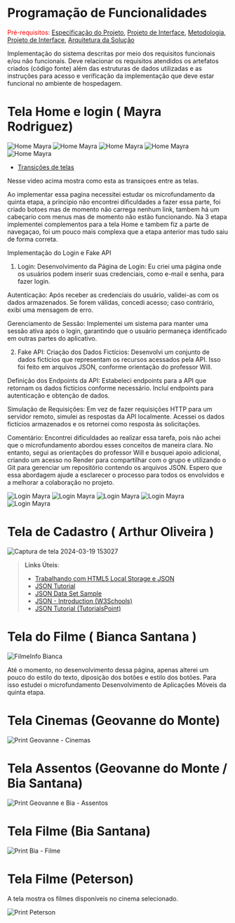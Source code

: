 # Programação de Funcionalidades

<span style="color:red">Pré-requisitos: <a href="2-Especificação do Projeto.md"> Especificação do Projeto</a></span>, <a href="3-Projeto de Interface.md"> Projeto de Interface</a>, <a href="4-Metodologia.md"> Metodologia</a>, <a href="3-Projeto de Interface.md"> Projeto de Interface</a>, <a href="5-Arquitetura da Solução.md"> Arquitetura da Solução</a>

Implementação do sistema descritas por meio dos requisitos funcionais e/ou não funcionais. Deve relacionar os requisitos atendidos os artefatos criados (código fonte) além das estruturas de dados utilizadas e as instruções para acesso e verificação da implementação que deve estar funcional no ambiente de hospedagem.

# Tela Home e login ( Mayra Rodriguez)


![Home Mayra](img/may1.png)
![Home Mayra](img/may5.png)
![Home Mayra](img/may4.png)
![Home Mayra](img/may3.png)
![Home Mayra](img/May2.png)


* [Transições de telas ](https://www.youtube.com/watch?v=s1EU2fECQ1Y)


Nesse video acima mostra como esta as transiçoes entre as telas.



Ao implementar essa pagina necessitei estudar os microfundamento da quinta etapa, a principio não encontrei dificuldades a fazer essa parte, foi criado botoes mas de momento não carrega nenhum link, tambem há um cabeçario com menus mas de momento não estão funcionando.
Na 3 etapa implementei complementos para a tela Home e tambem fiz a parte de navegaçao, foi um pouco mais complexa que a etapa anterior mas tudo saiu de forma correta. 



Implementação do Login e Fake API
1. Login:
Desenvolvimento da Página de Login: Eu criei uma página onde os usuários podem inserir suas credenciais, como e-mail e senha, para fazer login.

Autenticação: Após receber as credenciais do usuário, validei-as com os dados armazenados. Se forem válidas, concedi acesso; caso contrário, exibi uma mensagem de erro.

Gerenciamento de Sessão: Implementei um sistema para manter uma sessão ativa após o login, garantindo que o usuário permaneça identificado em outras partes do aplicativo.

2. Fake API:
Criação dos Dados Fictícios: Desenvolvi um conjunto de dados fictícios que representam os recursos acessados pela API. Isso foi feito em arquivos JSON, conforme orientação do professor Will.

Definição dos Endpoints da API: Estabeleci endpoints para a API que retornam os dados fictícios conforme necessário. Incluí endpoints para autenticação e obtenção de dados.

Simulação de Requisições: Em vez de fazer requisições HTTP para um servidor remoto, simulei as respostas da API localmente. Acessei os dados fictícios armazenados e os retornei como resposta às solicitações.

Comentário:
Encontrei dificuldades ao realizar essa tarefa, pois não achei que o microfundamento abordou esses conceitos de maneira clara. No entanto, segui as orientações do professor Will e busquei apoio adicional, criando um acesso no Render para compartilhar com o grupo e utilizando o Git para gerenciar um repositório contendo os arquivos JSON. Espero que essa abordagem ajude a esclarecer o processo para todos os envolvidos e a melhorar a colaboração no projeto.

![Login Mayra](img/fakeapi.png)
![Login Mayra](img/fakeapi4.png)
![Login Mayra](img/fakeapi2.png)
![Login Mayra](img/fakeapi3.png)
![Login Mayra](img/fakeapi1.png)




# Tela de Cadastro ( Arthur Oliveira )

![Captura de tela 2024-03-19 153027](https://github.com/ICEI-PUC-Minas-PMV-ADS/pmv-ads-2024-1-e3-proj-mov-t1-cine-br/assets/131923836/36a271ec-9cc2-4734-991d-319c335b8747)


> **Links Úteis**:
>
> - [Trabalhando com HTML5 Local Storage e JSON](https://www.devmedia.com.br/trabalhando-com-html5-local-storage-e-json/29045)
> - [JSON Tutorial](https://www.w3resource.com/JSON)
> - [JSON Data Set Sample](https://opensource.adobe.com/Spry/samples/data_region/JSONDataSetSample.html)
> - [JSON - Introduction (W3Schools)](https://www.w3schools.com/js/js_json_intro.asp)
> - [JSON Tutorial (TutorialsPoint)](https://www.tutorialspoint.com/json/index.htm)


# Tela do Filme ( Bianca Santana )

![FilmeInfo Bianca](img/bTelaInfos.png)

Até o momento, no desenvolvimento dessa página, apenas alterei um pouco do estilo do texto, diposição dos botões e estilo dos botões. Para isso estudei o microfundamento Desenvolvimento de Aplicações Móveis da quinta etapa.  

# Tela Cinemas (Geovanne do Monte)

![Print Geovanne - Cinemas](https://github.com/ICEI-PUC-Minas-PMV-ADS/pmv-ads-2024-1-e3-proj-mov-t1-cine-br/assets/129304075/4cd6ebe5-ae45-4167-876d-89eb555d7b9a)

# Tela Assentos (Geovanne do Monte / Bia Santana)

![Print Geovanne e Bia - Assentos](https://github.com/ICEI-PUC-Minas-PMV-ADS/pmv-ads-2024-1-e3-proj-mov-t1-cine-br/assets/129304075/b2869236-ad08-4c22-b250-7b2816f22690)

# Tela Filme (Bia Santana)

![Print Bia - Filme](img/TelaFilmeCod.png)

# Tela Filme (Peterson)

A tela mostra os filmes disponíveis no cinema selecionado.

![Print Peterson](https://github.com/ICEI-PUC-Minas-PMV-ADS/pmv-ads-2024-1-e3-proj-mov-t1-cine-br/blob/main/docs/img/telaDeFilmes.png)




